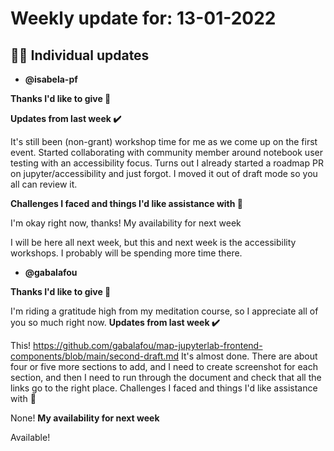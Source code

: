 # Weekly update for: 13-01-2022

## :singer: Individual updates

- **@isabela-pf**

**Thanks I'd like to give 🙌**

**Updates from last week ✔️**

It's still been (non-grant) workshop time for me as we come up on the first event.
Started collaborating with community member around notebook user testing with an accessibility focus.
Turns out I already started a roadmap PR on jupyter/accessibility and just forgot. I moved it out of draft mode so you all can review it.

**Challenges I faced and things I'd like assistance with 🙏**

I'm okay right now, thanks!
My availability for next week

I will be here all next week, but this and next week is the accessibility workshops. I probably will be spending more time there.

- **@gabalafou**

**Thanks I'd like to give 🙌**

I'm riding a gratitude high from my meditation course, so I appreciate all of you so much right now.
**Updates from last week ✔️**

This! https://github.com/gabalafou/map-jupyterlab-frontend-components/blob/main/second-draft.md
It's almost done. There are about four or five more sections to add, and I need to create screenshot for each section, and then I need to run through the document and check that all the links go to the right place.
Challenges I faced and things I'd like assistance with 🙏

None!
**My availability for next week**

Available!